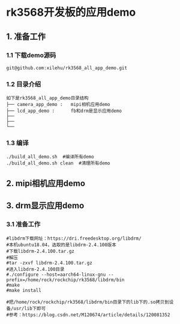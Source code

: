# rk3568开发板的应用demo

## 1. 准备工作

### 1.1 下载demo源码

```shell
git@github.com:xilehu/rk3568_all_app_demo.git
```
### 1.2 目录介绍

```shell
如下是rk3568_all_app_demo目录结构
├── camera_app_demo :   mipi相机应用demo
├── lcd_app_demo :      fb和drm是显示应用demo
├── 
├── 
└── 
```
### 1.3 编译
```shell
./build_all_demo.sh  #编译所有demo 
./build_all_demo.sh clean  #清理所有demo
```

## 2. mipi相机应用demo

## 3. drm显示应用demo
### 3.1 准备工作

```shell
#libdrm下载网址：https://dri.freedesktop.org/libdrm/
#本机ubuntu18.04，选取的是libdrm-2.4.100版本
#下载libdrm-2.4.100.tar.gz
#解压
#tar -zxvf libdrm-2.4.100.tar.gz
#进入libdrm-2.4.100目录
#./configure --host=aarch64-linux-gnu --prefix=/home/rock/rockchip/rk3568/libdrm/bin
#make
#make install

#把/home/rock/rockchip/rk3568/libdrm/bin目录下的lib下的.so拷贝到设备/usr/lib下即可
#参考：https://blog.csdn.net/M120674/article/details/120081352
```
